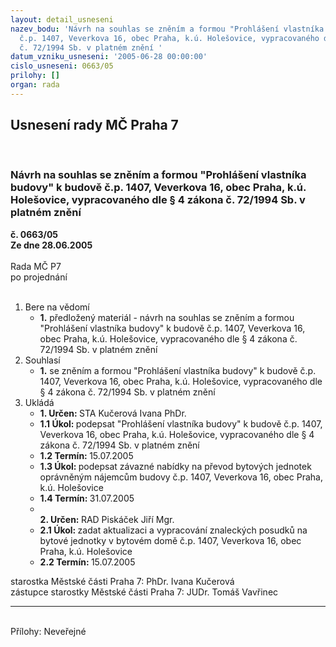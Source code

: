 ```yaml
---
layout: detail_usneseni
nazev_bodu: 'Návrh na souhlas se zněním a formou "Prohlášení vlastníka budovy" k budově
  č.p. 1407, Veverkova 16, obec Praha, k.ú. Holešovice, vypracovaného dle § 4 zákona
  č. 72/1994 Sb. v platném znění '
datum_vzniku_usneseni: '2005-06-28 00:00:00'
cislo_usneseni: 0663/05
prilohy: []
organ: rada
---
```

<div id="ucUsn_pList" class="usn">
	<span><h2>Usnesení rady MČ Praha 7 </h2>
<br></span><div class="standBody">
<span><h3>Návrh na souhlas se zněním a formou "Prohlášení vlastníka budovy" k budově č.p. 1407, Veverkova 16, obec Praha, k.ú. Holešovice, vypracovaného dle § 4 zákona č. 72/1994 Sb. v platném znění </h3></span><div class="center">
		<strong>č. 0663/05</strong><br>
	</div>
<div class="center">
		<strong>Ze dne 28.06.2005</strong><br><br>
	</div>Rada MČ P7<br> po projednání<br><br><ol>
<li>Bere na vědomí<ul><li>
<strong>1.</strong> předložený materiál - návrh na souhlas se zněním a formou "Prohlášení vlastníka budovy" k budově č.p. 1407, Veverkova 16, obec Praha, k.ú. Holešovice, vypracovaného dle § 4 zákona č. 72/1994 Sb. v platném znění </li></ul>
</li>
<li>Souhlasí<ul><li>
<strong>1.</strong> se zněním a formou "Prohlášení vlastníka budovy" k budově č.p. 1407, Veverkova 16, obec Praha, k.ú. Holešovice, vypracovaného dle § 4 zákona č. 72/1994 Sb. v platném znění </li></ul>
</li>
<li>Ukládá<ul>
<li>
<strong>1. Určen: </strong>STA Kučerová Ivana PhDr.</li>
<li>
<strong>1.1 Úkol: </strong>podepsat "Prohlášení vlastníka budovy" k budově č.p. 1407, Veverkova 16, obec Praha, k.ú. Holešovice, vypracovaného dle § 4 zákona č. 72/1994 Sb. v platném znění </li>
<li>
<strong>1.2 Termín: </strong>15.07.2005</li>
<li>
<strong>1.3 Úkol: </strong>podepsat závazné nabídky na převod bytových jednotek oprávněným nájemcům budovy č.p. 1407, Veverkova 16, obec Praha, k.ú. Holešovice</li>
<li>
<strong>1.4 Termín: </strong>31.07.2005</li>
<li>
<strong><br>2. Určen: </strong>RAD Piskáček Jiří Mgr.</li>
<li>
<strong>2.1 Úkol: </strong>zadat aktualizaci a vypracování znaleckých posudků na bytové jednotky v bytovém domě č.p. 1407, Veverkova 16, obec Praha, k.ú. Holešovice </li>
<li>
<strong>2.2 Termín: </strong>15.07.2005</li>
</ul>
</li>
</ol>starostka Městské části Praha 7: PhDr. Ivana Kučerová<br>zástupce starostky Městské části Praha 7: JUDr. Tomáš Vavřinec <hr>
<br>Přílohy: Neveřejné</div>
</div>
